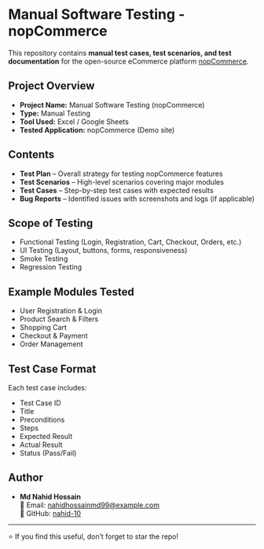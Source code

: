 # Manual Software Testing - nopCommerce

This repository contains **manual test cases, test scenarios, and test documentation** for the open-source eCommerce platform [nopCommerce](https://www.nopcommerce.com/).

## Project Overview
- **Project Name:** Manual Software Testing (nopCommerce)  
- **Type:** Manual Testing  
- **Tool Used:** Excel / Google Sheets  
- **Tested Application:** nopCommerce (Demo site)  

## Contents
- **Test Plan** – Overall strategy for testing nopCommerce features  
- **Test Scenarios** – High-level scenarios covering major modules  
- **Test Cases** – Step-by-step test cases with expected results  
- **Bug Reports** – Identified issues with screenshots and logs (if applicable)  

## Scope of Testing
- Functional Testing (Login, Registration, Cart, Checkout, Orders, etc.)  
- UI Testing (Layout, buttons, forms, responsiveness)  
- Smoke Testing  
- Regression Testing  

## Example Modules Tested
- User Registration & Login  
- Product Search & Filters  
- Shopping Cart  
- Checkout & Payment  
- Order Management  

## Test Case Format
Each test case includes:  
- Test Case ID  
- Title  
- Preconditions  
- Steps  
- Expected Result  
- Actual Result  
- Status (Pass/Fail)  

## Author
- **Md Nahid Hossain**  
📧 Email: nahidhossainmd99@example.com  
🔗 GitHub: [nahid-10](https://github.com/nahid-10)  

---
⭐ If you find this useful, don’t forget to star the repo!
